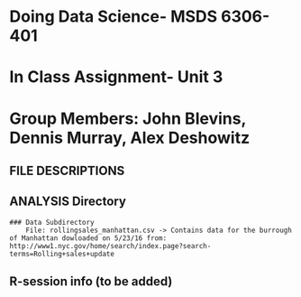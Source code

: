 # Doing Data Science- MSDS 6306-401
# In Class Assignment- Unit 3

# Group Members: John Blevins, Dennis Murray, Alex Deshowitz

## FILE DESCRIPTIONS

## ANALYSIS Directory

	
	### Data Subdirectory
		File: rollingsales_manhattan.csv -> Contains data for the burrough of Manhattan dowloaded on 5/23/16 from: http://www1.nyc.gov/home/search/index.page?search-terms=Rolling+sales+update

## R-session info (to be added)
